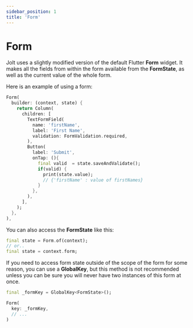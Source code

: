 ```yaml
---
sidebar_position: 1
title: 'Form'
---
```


# Form

Jolt uses a slightly modified version of the default Flutter **Form** widget. It makes all the fields from within the form available from the **FormState**, as well as the current value of the whole form.

Here is an example of using a form:

```dart
Form(
  builder: (context, state) {
    return Column(
      children: [
        TextFormField(
          name: 'firstName',
          label: 'First Name',
          validation: FormValidation.required,
        ),
        Button(
          label: 'Submit',
          onTap: (){
            final valid  = state.saveAndValidate();
            if(valid) {
              print(state.value);
              // {'firstName' : value of firstNames}
            }
          },
        ),
      ],
    );
  },
),
```

You can also access the **FormState** like this:
``` dart
final state = Form.of(context);
// or..
final state = context.form;
```

If you need to access form state outside of the scope of the form for some reason, you can use a **GlobalKey**, but this method is not recommended unless you can be sure you will never have two instances of this form at once.

``` dart
final _formKey = GlobalKey<FormState>();

Form(
  key: _formKey,
  // ...
)
```
